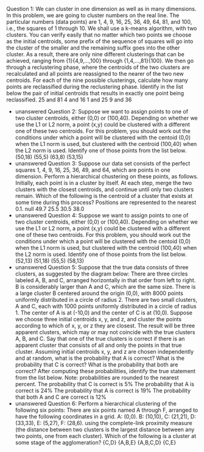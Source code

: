 
Question 1: We can cluster in one dimension as well as in many dimensions. In this problem, we are going to cluster numbers on the real line. The particular numbers (data points) are 1, 4, 9, 16, 25, 36, 49, 64, 81, and 100, i.e., the squares of 1 through 10. We shall use a k-means algorithm, with two clusters. You can verify easily that no matter which two points we choose as the initial centroids, some prefix of the sequence of squares will go into the cluster of the smaller and the remaining suffix goes into the other cluster. As a result, there are only nine different clusterings that can be achieved, ranging from {1}{4,9,...,100} through {1,4,...,81}{100}.
We then go through a reclustering phase, where the centroids of the two clusters are recalculated and all points are reassigned to the nearer of the two new centroids. For each of the nine possible clusterings, calculate how many points are reclassified during the reclustering phase. Identify in the list below the pair of initial centroids that results in exactly one point being reclassified.
 25 and 81  4 and 16  1 and 25  9 and 36
- unanswered
Question 2: Suppose we want to assign points to one of two cluster centroids, either (0,0) or (100,40). Depending on whether we use the L1 or L2 norm, a point (x,y) could be clustered with a different one of these two centroids. For this problem, you should work out the conditions under which a point will be clustered with the centoid (0,0) when the L1 norm is used, but clustered with the centroid (100,40) when the L2 norm is used. Identify one of those points from the list below.
 (50,18)  (55,5)  (63,8)  (53,15)
- unanswered
Question 3: Suppose our data set consists of the perfect squares 1, 4, 9, 16, 25, 36, 49, and 64, which are points in one dimension. Perform a hierarchical chustering on these points, as follows. Initially, each point is in a cluster by itself. At each step, merge the two clusters with the closest centroids, and continue until only two clusters remain. Which of the following is the centroid of a cluster that exists at some time during this process? Positions are represented to the nearest 0.1. null
 49.7  25.5  30.5  38.0
- unanswered
Question 4: Suppose we want to assign points to one of two cluster centroids, either (0,0) or (100,40). Depending on whether we use the L1 or L2 norm, a point (x,y) could be clustered with a different one of these two centroids. For this problem, you should work out the conditions under which a point will be clustered with the centoid (0,0) when the L1 norm is used, but clustered with the centroid (100,40) when the L2 norm is used. Identify one of those points from the list below.
 (52,13)  (51,18)  (55,5)  (58,13)
- unanswered
Question 5: Suppose that the true data consists of three clusters, as suggested by the diagram below:
There are three circles labeled A, B, and C, arranged horizontally in that order from left to right.  B is considerably larger than A and C, which are the same size.
There is a large cluster B centered around the origin (0,0), with 8000 points uniformly distributed in a circle of radius 2. There are two small clusters, A and C, each with 1000 points uniformly distributed in a circle of radius 1. The center of A is at (-10,0) and the center of C is at (10,0).
Suppose we choose three initial centroids x, y, and z, and cluster the points according to which of x, y, or z they are closest. The result will be three apparent clusters, which may or may not coincide with the true clusters A, B, and C. Say that one of the true clusters is correct if there is an apparent cluster that consists of all and only the points in that true cluster. Assuming initial centroids x, y, and z are chosen independently and at random, what is the probability that A is correct? What is the probability that C is correct? What is the probability that both are correct?
After computing these probabilities, identify the true statement from the list below. Note: probabilities are rounded to the nearest percent.
 The probability that C is correct is 5%  The probability that A is correct is 24%  The probability that A is correct is 19%  The probability that both A and C are correct is 12%
- unanswered
Question 6: Perform a hierarchical clustering of the following six points:
There are six points named A through F, arranged to have the following coordinates in a grid. A: (0,0). B: (10,10), C: (21,21), D: (33,33), E: (5,27), F: (28,6).
using the complete-link proximity measure (the distance between two clusters is the largest distance between any two points, one from each cluster). Which of the following is a cluster at some stage of the agglomeration?
 {C,D}  {A,B,E}  {A,B,C,D}  {C,E}
